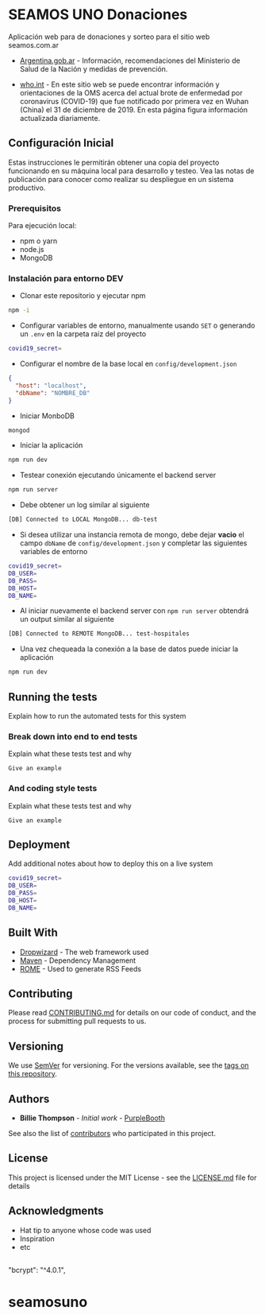 # SEAMOS UNO Donaciones

Aplicación web para de donaciones y sorteo para el sitio web seamos.com.ar

- [Argentina.gob.ar](https://www.argentina.gob.ar/salud/coronavirus-COVID-19) - Información, recomendaciones del Ministerio de Salud de la Nación y medidas de prevención.

- [who.int](https://www.who.int/es/emergencies/diseases/novel-coronavirus-2019) - En este sitio web se puede encontrar información y orientaciones de la OMS acerca del actual brote de enfermedad por coronavirus (COVID-19) que fue notificado por primera vez en Wuhan (China) el 31 de diciembre de 2019. En esta página figura información actualizada diariamente.

## Configuración Inicial

Estas instrucciones le permitirán obtener una copia del proyecto funcionando en su máquina local para desarrollo y testeo. Vea las notas de publicación para conocer como realizar su despliegue en un sistema productivo.

### Prerequisitos

Para ejecución local:

- npm o yarn
- node.js
- MongoDB

### Instalación para entorno DEV

- Clonar este repositorio y ejecutar npm

```zsh
npm -i
```

- Configurar variables de entorno, manualmente usando `SET` o generando un `.env` en la carpeta raiz del proyecto

```zsh
covid19_secret=
```

- Configurar el nombre de la base local en `config/development.json`

```json
{
  "host": "localhost",
  "dbName": "NOMBRE_DB"
}
```

- Iniciar MonboDB

```zsh
mongod
```

- Iniciar la aplicación

```zsh
npm run dev
```

- Testear conexión ejecutando únicamente el backend server

```zsh
npm run server
```

- Debe obtener un log similar al siguiente

```zsh
[DB] Connected to LOCAL MongoDB... db-test
```

- Si desea utilizar una instancia remota de mongo, debe dejar **vacio** el campo `dbName` de `config/development.json` y completar las siguientes variables de entorno

```zsh
covid19_secret=
DB_USER=
DB_PASS=
DB_HOST=
DB_NAME=
```

- Al iniciar nuevamente el backend server con `npm run server` obtendrá un output similar al siguiente

```zsh
[DB] Connected to REMOTE MongoDB... test-hospitales
```

- Una vez chequeada la conexión a la base de datos puede iniciar la aplicación

```zsh
npm run dev
```

## Running the tests

Explain how to run the automated tests for this system

### Break down into end to end tests

Explain what these tests test and why

```
Give an example
```

### And coding style tests

Explain what these tests test and why

```
Give an example
```

## Deployment

Add additional notes about how to deploy this on a live system

```zsh
covid19_secret=
DB_USER=
DB_PASS=
DB_HOST=
DB_NAME=
```

## Built With

- [Dropwizard](http://www.dropwizard.io/1.0.2/docs/) - The web framework used
- [Maven](https://maven.apache.org/) - Dependency Management
- [ROME](https://rometools.github.io/rome/) - Used to generate RSS Feeds

## Contributing

Please read [CONTRIBUTING.md](https://gist.github.com/PurpleBooth/b24679402957c63ec426) for details on our code of conduct, and the process for submitting pull requests to us.

## Versioning

We use [SemVer](http://semver.org/) for versioning. For the versions available, see the [tags on this repository](https://github.com/your/project/tags).

## Authors

- **Billie Thompson** - _Initial work_ - [PurpleBooth](https://github.com/PurpleBooth)

See also the list of [contributors](https://github.com/your/project/contributors) who participated in this project.

## License

This project is licensed under the MIT License - see the [LICENSE.md](LICENSE.md) file for details

## Acknowledgments

- Hat tip to anyone whose code was used
- Inspiration
- etc

##

"bcrypt": "^4.0.1",
# seamosuno
